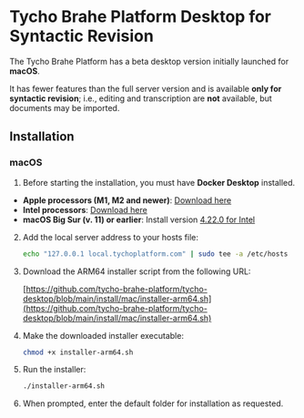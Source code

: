 # Tycho Brahe Platform Desktop for Syntactic Revision

The Tycho Brahe Platform has a beta desktop version initially launched for **macOS**.

It has fewer features than the full server version and is available **only for syntactic revision**; i.e., editing and transcription are **not** available, but documents may be imported.

## Installation

### macOS

1. Before starting the installation, you must have **Docker Desktop** installed.

- **Apple processors (M1, M2 and newer)**: [Download here](https://desktop.docker.com/mac/main/arm64/Docker.dmg)
- **Intel processors**: [Download here](https://desktop.docker.com/mac/main/amd64/Docker.dmg)
- **macOS Big Sur (v. 11) or earlier**: Install version [4.22.0 for Intel](https://desktop.docker.com/mac/main/amd64/117440/Docker.dmg)

2. Add the local server address to your hosts file:

   ```bash
   echo "127.0.0.1 local.tychoplatform.com" | sudo tee -a /etc/hosts
   ```

3. Download the ARM64 installer script from the following URL:

   [https://github.com/tycho-brahe-platform/tycho-desktop/blob/main/install/mac/installer-arm64.sh](https://github.com/tycho-brahe-platform/tycho-desktop/blob/main/install/mac/installer-arm64.sh)

4. Make the downloaded installer executable:

   ```bash
   chmod +x installer-arm64.sh
   ```

5. Run the installer:

   ```bash
   ./installer-arm64.sh
   ```

6. When prompted, enter the default folder for installation as requested.
